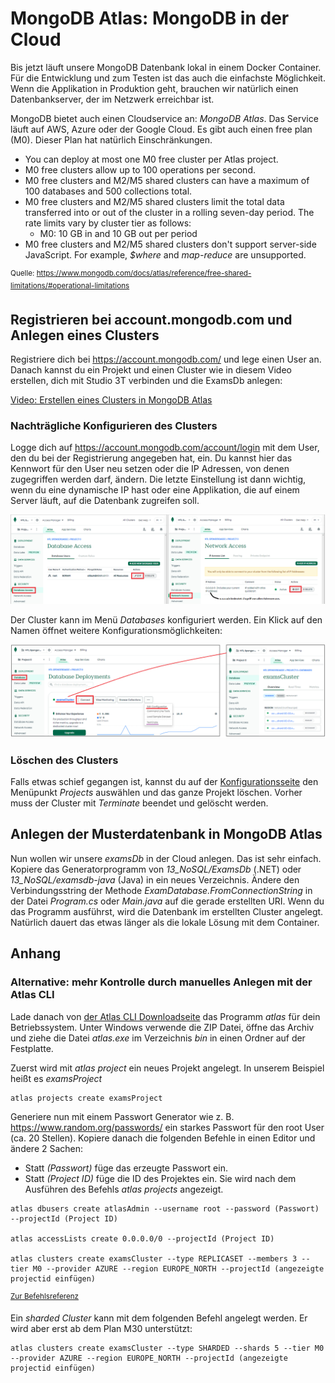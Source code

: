 # MongoDB Atlas: MongoDB in der Cloud

Bis jetzt läuft unsere MongoDB Datenbank lokal in einem Docker Container. Für die Entwicklung
und zum Testen ist das auch die einfachste Möglichkeit. Wenn die Applikation in Produktion geht,
brauchen wir natürlich einen Datenbankserver, der im Netzwerk erreichbar ist.

MongoDB bietet auch einen Cloudservice an: *MongoDB Atlas*. Das Service läuft auf AWS, Azure oder
der Google Cloud. Es gibt auch einen free plan (M0). Dieser Plan hat natürlich Einschränkungen.

- You can deploy at most one M0 free cluster per Atlas project.
- M0 free clusters allow up to 100 operations per second.
- M0 free clusters and M2/M5 shared clusters can have a maximum of 100 databases and 500 
  collections total.
- M0 free clusters and M2/M5 shared clusters limit the total data transferred into or out of the
  cluster in a rolling seven-day period. The rate limits vary by cluster tier as follows:
  - M0: 10 GB in and 10 GB out per period  
- M0 free clusters and M2/M5 shared clusters don't support server-side JavaScript.
  For example, *$where* and *map-reduce* are unsupported.

<sup>Quelle: https://www.mongodb.com/docs/atlas/reference/free-shared-limitations/#operational-limitations</sup>

## Registrieren bei account.mongodb.com und Anlegen eines Clusters

Registriere dich bei https://account.mongodb.com/ und lege einen User an. Danach kannst du
ein Projekt und einen Cluster wie in diesem Video erstellen, dich mit Studio 3T verbinden und
die ExamsDb anlegen:

[Video: Erstellen eines Clusters in MongoDB Atlas](https://youtu.be/dazJXqyEZCM)


### Nachträgliche Konfigurieren des Clusters

Logge dich auf https://account.mongodb.com/account/login mit dem User, den du bei der Registrierung
angegeben hat, ein. Du kannst hier das Kennwort für den User neu setzen oder die IP Adressen,
von denen zugegriffen werden darf, ändern. Die letzte Einstellung ist dann wichtig, wenn du
eine dynamische IP hast oder eine Applikation, die auf einem Server läuft, auf die Datenbank
zugreifen soll.

![](atlas_config_0902.png)

Der Cluster kann im Menü *Databases* konfiguriert werden. Ein Klick auf den Namen öffnet
weitere Konfigurationsmöglichkeiten:

![](atlas_cluster_config_0941.png)

### Löschen des Clusters

Falls etwas schief gegangen ist, kannst du auf der
[Konfigurationsseite](https://account.mongodb.com/account/login)
den Menüpunkt *Projects* auswählen und das ganze Projekt löschen. Vorher muss der Cluster mit
*Terminate* beendet und gelöscht werden.

## Anlegen der Musterdatenbank in MongoDB Atlas

Nun wollen wir unsere *examsDb* in der Cloud anlegen. Das ist sehr einfach. Kopiere das
Generatorprogramm von *13_NoSQL/ExamsDb* (.NET) oder *13_NoSQL/examsdb-java* (Java) in ein neues
Verzeichnis. Ändere den Verbindungsstring der Methode *ExamDatabase.FromConnectionString*
in der Datei *Program.cs* oder *Main.java* auf die gerade erstellten URI. Wenn du das Programm 
ausführst, wird die Datenbank im erstellten Cluster angelegt. Natürlich dauert das etwas länger als 
die lokale Lösung mit dem Container.

## Anhang

### Alternative: mehr Kontrolle durch manuelles Anlegen mit der Atlas CLI

Lade danach von
[der Atlas CLI Downloadseite](https://www.mongodb.com/docs/atlas/cli/stable/install-atlas-cli/)
das Programm *atlas* für dein Betriebssystem. Unter Windows verwende die ZIP Datei, öffne das
Archiv und ziehe die Datei *atlas.exe* im Verzeichnis *bin* in einen Ordner auf der Festplatte.

Zuerst wird mit *atlas project* ein neues Projekt angelegt. In unserem Beispiel heißt es *examsProject*

```
atlas projects create examsProject
```

Generiere nun mit einem Passwort Generator wie z. B. https://www.random.org/passwords/ ein starkes
Passwort für den root User (ca. 20 Stellen). Kopiere danach die folgenden Befehle in einen
Editor und ändere 2 Sachen:

- Statt *(Passwort)* füge das erzeugte Passwort ein.
- Statt *(Project ID)* füge die ID des Projektes ein. Sie wird nach dem Ausführen des Befehls
  *atlas projects* angezeigt.

```
atlas dbusers create atlasAdmin --username root --password (Passwort) --projectId (Project ID)

atlas accessLists create 0.0.0.0/0 --projectId (Project ID)

atlas clusters create examsCluster --type REPLICASET --members 3 --tier M0 --provider AZURE --region EUROPE_NORTH --projectId (angezeigte projectid einfügen)
```

<sup>[Zur Befehlsreferenz](https://www.mongodb.com/docs/atlas/cli/stable/command/atlas/)</sup>

Ein *sharded Cluster* kann mit dem folgenden Befehl angelegt werden. Er wird aber erst ab dem
Plan M30 unterstützt:

```
atlas clusters create examsCluster --type SHARDED --shards 5 --tier M0 --provider AZURE --region EUROPE_NORTH --projectId (angezeigte projectid einfügen)
```

